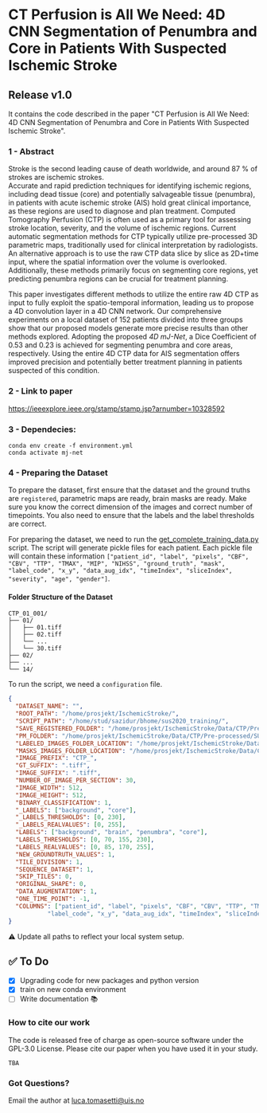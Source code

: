 # CT Perfusion is All We Need: 4D CNN Segmentation of Penumbra and Core in Patients With Suspected Ischemic Stroke
## Release v1.0
It contains the code described in the paper "CT Perfusion is All We Need: 4D CNN Segmentation of Penumbra and Core in Patients With Suspected Ischemic Stroke".

### 1 - Abstract
Stroke is the second leading cause of death worldwide, and around 87 % of strokes are ischemic strokes.  
Accurate and rapid prediction techniques for identifying ischemic regions, including dead tissue (core) and potentially salvageable tissue (penumbra), in patients with acute ischemic stroke (AIS) hold great clinical importance, as these regions are used to diagnose and plan treatment. 
Computed Tomography Perfusion (CTP) is often used as a primary tool for assessing stroke location, severity, and the volume of ischemic regions.
Current automatic segmentation methods for CTP typically utilize pre-processed 3D parametric maps, traditionally used for clinical interpretation by radiologists. An alternative approach is to use the raw CTP data slice by slice as 2D+time input, where the spatial information over the volume is overlooked. Additionally, these methods primarily focus on segmenting core regions, yet predicting penumbra regions can be crucial for treatment planning.

This paper investigates different methods to utilize the entire raw 4D CTP as input to fully exploit the spatio-temporal information, leading us to propose a 4D convolution layer in a 4D CNN network.
Our comprehensive experiments on a local dataset of 152 patients divided into three groups show that our proposed models generate more precise results than other methods explored.
Adopting the proposed _4D mJ-Net_, a Dice Coefficient of 0.53 and 0.23 is achieved for segmenting penumbra and core areas, respectively.
Using the entire 4D CTP data for AIS segmentation offers improved precision and potentially better treatment planning in patients suspected of this condition.

### 2 - Link to paper

https://ieeexplore.ieee.org/stamp/stamp.jsp?arnumber=10328592

### 3 - Dependecies:
```
conda env create -f environment.yml
conda activate mj-net
```
### 4 - Preparing the Dataset
To prepare the dataset, first ensure that the dataset and the ground truths are `registered`, parametric maps are ready, brain masks are ready. Make sure you know the correct dimension of the images and correct number of timepoints. You also need to ensure that the labels and the label thresholds are correct. 

For preparing the dataset, we need to run the [get_complete_training_data.py](https://github.com/yokko123/4D-mJ-Net/blob/main/Standalone-scripts/get_complete_training_data.py) script. The script will generate pickle files for each patient. Each pickle file will contain these information `["patient_id", "label", "pixels", "CBF", "CBV", "TTP", "TMAX", "MIP", "NIHSS", "ground_truth", "mask", "label_code", "x_y", "data_aug_idx", "timeIndex", "sliceIndex", "severity", "age", "gender"]`. 
#### Folder Structure of the Dataset
```
CTP_01_001/
├── 01/
│   ├── 01.tiff
│   ├── 02.tiff
│   └── ...
│   └── 30.tiff
├── 02/
├── ...
└── 14/
```
To run the script, we need a `configuration` file. 
```json
{
  "DATASET_NAME": "",
  "ROOT_PATH": "/home/prosjekt/IschemicStroke/",
  "SCRIPT_PATH": "/home/stud/sazidur/bhome/sus2020_training/",
  "SAVE_REGISTERED_FOLDER": "/home/prosjekt/IschemicStroke/Data/CTP/Pre-processed/SUS2020/Dataset/IMAGES_1_0_1_0.5/",
  "PM_FOLDER": "/home/prosjekt/IschemicStroke/Data/CTP/Pre-processed/SUS2020/Dataset/Parametric_Maps/",
  "LABELED_IMAGES_FOLDER_LOCATION": "/home/prosjekt/IschemicStroke/Data/CTP/Ground_Truth/SUS2020/Dataset/",
  "MASKS_IMAGES_FOLDER_LOCATION": "/home/prosjekt/IschemicStroke/Data/CTP/Pre-processed/SUS2020/Dataset/Masks/",
  "IMAGE_PREFIX": "CTP_",
  "GT_SUFFIX": ".tiff",
  "IMAGE_SUFFIX": ".tiff",
  "NUMBER_OF_IMAGE_PER_SECTION": 30,
  "IMAGE_WIDTH": 512,
  "IMAGE_HEIGHT": 512,
  "BINARY_CLASSIFICATION": 1,
  "_LABELS": ["background", "core"],
  "_LABELS_THRESHOLDS": [0, 230],
  "_LABELS_REALVALUES": [0, 255],
  "LABELS": ["background", "brain", "penumbra", "core"],
  "LABELS_THRESHOLDS": [0, 70, 155, 230],
  "LABELS_REALVALUES": [0, 85, 170, 255],
  "NEW_GROUNDTRUTH_VALUES": 1,
  "TILE_DIVISION": 1,
  "SEQUENCE_DATASET": 1,
  "SKIP_TILES": 0,
  "ORIGINAL_SHAPE": 0,
  "DATA_AUGMENTATION": 1,
  "ONE_TIME_POINT": -1,
  "COLUMNS": ["patient_id", "label", "pixels", "CBF", "CBV", "TTP", "TMAX", "MIP", "NIHSS", "ground_truth", "mask",
           "label_code", "x_y", "data_aug_idx", "timeIndex", "sliceIndex", "severity", "age", "gender"]
}
```
⚠️ Update all paths to reflect your local system setup.

## ✅ To Do
- [x] Upgrading code for new packages and python version
- [x] train on new conda environment
- [ ] Write documentation 📚  

### How to cite our work
The code is released free of charge as open-source software under the GPL-3.0 License. Please cite our paper when you have used it in your study.
```
TBA
```

### Got Questions?
Email the author at luca.tomasetti@uis.no

